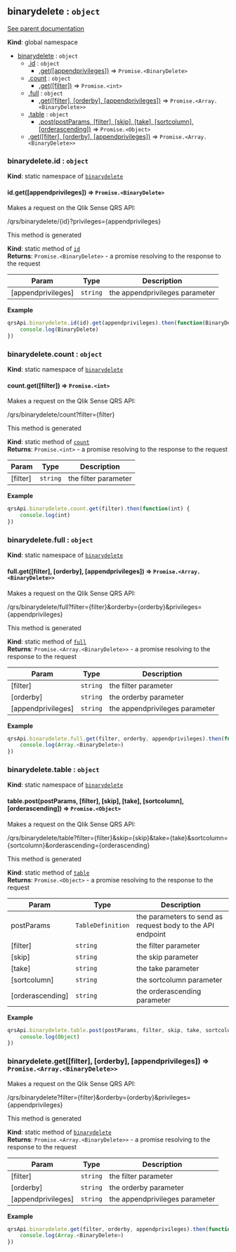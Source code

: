 <a name="binarydelete"></a>
## binarydelete : <code>object</code>
[See parent documentation](qrs.md)

**Kind**: global namespace  

* [binarydelete](#binarydelete) : <code>object</code>
  * [.id](#binarydelete.id) : <code>object</code>
    * [.get([appendprivileges])](#binarydelete.id.get) ⇒ <code>Promise.&lt;BinaryDelete&gt;</code>
  * [.count](#binarydelete.count) : <code>object</code>
    * [.get([filter])](#binarydelete.count.get) ⇒ <code>Promise.&lt;int&gt;</code>
  * [.full](#binarydelete.full) : <code>object</code>
    * [.get([filter], [orderby], [appendprivileges])](#binarydelete.full.get) ⇒ <code>Promise.&lt;Array.&lt;BinaryDelete&gt;&gt;</code>
  * [.table](#binarydelete.table) : <code>object</code>
    * [.post(postParams, [filter], [skip], [take], [sortcolumn], [orderascending])](#binarydelete.table.post) ⇒ <code>Promise.&lt;Object&gt;</code>
  * [.get([filter], [orderby], [appendprivileges])](#binarydelete.get) ⇒ <code>Promise.&lt;Array.&lt;BinaryDelete&gt;&gt;</code>

<a name="binarydelete.id"></a>
### binarydelete.id : <code>object</code>
**Kind**: static namespace of <code>[binarydelete](#binarydelete)</code>  
<a name="binarydelete.id.get"></a>
#### id.get([appendprivileges]) ⇒ <code>Promise.&lt;BinaryDelete&gt;</code>
Makes a request on the Qlik Sense QRS API:

/qrs/binarydelete/{id}?privileges={appendprivileges}

This method is generated

**Kind**: static method of <code>[id](#binarydelete.id)</code>  
**Returns**: <code>Promise.&lt;BinaryDelete&gt;</code> - a promise resolving to the response to the request  

| Param | Type | Description |
| --- | --- | --- |
| [appendprivileges] | <code>string</code> | the appendprivileges parameter |

**Example**  
```javascript
qrsApi.binarydelete.id(id).get(appendprivileges).then(function(BinaryDelete) {
    console.log(BinaryDelete)
})
```
<a name="binarydelete.count"></a>
### binarydelete.count : <code>object</code>
**Kind**: static namespace of <code>[binarydelete](#binarydelete)</code>  
<a name="binarydelete.count.get"></a>
#### count.get([filter]) ⇒ <code>Promise.&lt;int&gt;</code>
Makes a request on the Qlik Sense QRS API:

/qrs/binarydelete/count?filter={filter}

This method is generated

**Kind**: static method of <code>[count](#binarydelete.count)</code>  
**Returns**: <code>Promise.&lt;int&gt;</code> - a promise resolving to the response to the request  

| Param | Type | Description |
| --- | --- | --- |
| [filter] | <code>string</code> | the filter parameter |

**Example**  
```javascript
qrsApi.binarydelete.count.get(filter).then(function(int) {
    console.log(int)
})
```
<a name="binarydelete.full"></a>
### binarydelete.full : <code>object</code>
**Kind**: static namespace of <code>[binarydelete](#binarydelete)</code>  
<a name="binarydelete.full.get"></a>
#### full.get([filter], [orderby], [appendprivileges]) ⇒ <code>Promise.&lt;Array.&lt;BinaryDelete&gt;&gt;</code>
Makes a request on the Qlik Sense QRS API:

/qrs/binarydelete/full?filter={filter}&orderby={orderby}&privileges={appendprivileges}

This method is generated

**Kind**: static method of <code>[full](#binarydelete.full)</code>  
**Returns**: <code>Promise.&lt;Array.&lt;BinaryDelete&gt;&gt;</code> - a promise resolving to the response to the request  

| Param | Type | Description |
| --- | --- | --- |
| [filter] | <code>string</code> | the filter parameter |
| [orderby] | <code>string</code> | the orderby parameter |
| [appendprivileges] | <code>string</code> | the appendprivileges parameter |

**Example**  
```javascript
qrsApi.binarydelete.full.get(filter, orderby, appendprivileges).then(function(Array.<BinaryDelete>) {
    console.log(Array.<BinaryDelete>)
})
```
<a name="binarydelete.table"></a>
### binarydelete.table : <code>object</code>
**Kind**: static namespace of <code>[binarydelete](#binarydelete)</code>  
<a name="binarydelete.table.post"></a>
#### table.post(postParams, [filter], [skip], [take], [sortcolumn], [orderascending]) ⇒ <code>Promise.&lt;Object&gt;</code>
Makes a request on the Qlik Sense QRS API:

/qrs/binarydelete/table?filter={filter}&skip={skip}&take={take}&sortcolumn={sortcolumn}&orderascending={orderascending}

This method is generated

**Kind**: static method of <code>[table](#binarydelete.table)</code>  
**Returns**: <code>Promise.&lt;Object&gt;</code> - a promise resolving to the response to the request  

| Param | Type | Description |
| --- | --- | --- |
| postParams | <code>TableDefinition</code> | the parameters to send as request body to the API endpoint |
| [filter] | <code>string</code> | the filter parameter |
| [skip] | <code>string</code> | the skip parameter |
| [take] | <code>string</code> | the take parameter |
| [sortcolumn] | <code>string</code> | the sortcolumn parameter |
| [orderascending] | <code>string</code> | the orderascending parameter |

**Example**  
```javascript
qrsApi.binarydelete.table.post(postParams, filter, skip, take, sortcolumn, orderascending).then(function(Object) {
    console.log(Object)
})
```
<a name="binarydelete.get"></a>
### binarydelete.get([filter], [orderby], [appendprivileges]) ⇒ <code>Promise.&lt;Array.&lt;BinaryDelete&gt;&gt;</code>
Makes a request on the Qlik Sense QRS API:

/qrs/binarydelete?filter={filter}&orderby={orderby}&privileges={appendprivileges}

This method is generated

**Kind**: static method of <code>[binarydelete](#binarydelete)</code>  
**Returns**: <code>Promise.&lt;Array.&lt;BinaryDelete&gt;&gt;</code> - a promise resolving to the response to the request  

| Param | Type | Description |
| --- | --- | --- |
| [filter] | <code>string</code> | the filter parameter |
| [orderby] | <code>string</code> | the orderby parameter |
| [appendprivileges] | <code>string</code> | the appendprivileges parameter |

**Example**  
```javascript
qrsApi.binarydelete.get(filter, orderby, appendprivileges).then(function(Array.<BinaryDelete>) {
    console.log(Array.<BinaryDelete>)
})
```
